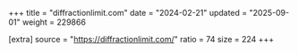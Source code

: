 +++
title = "diffractionlimit.com"
date = "2024-02-21"
updated = "2025-09-01"
weight = 229866

[extra]
source = "https://diffractionlimit.com/"
ratio = 74
size = 224
+++
